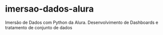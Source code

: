 # imersao-dados-alura
Imersão de Dados com Python da Alura. Desenvolvimento de Dashboards e tratamento de conjunto de dados
